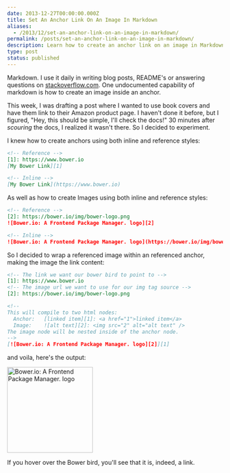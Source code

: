 ```yaml
---
date: 2013-12-27T00:00:00.000Z
title: Set An Anchor Link On An Image In Markdown
aliases:
  - /2013/12/set-an-anchor-link-on-an-image-in-markdown/
permalink: /posts/set-an-anchor-link-on-an-image-in-markdown/
description: Learn how to create an anchor link on an image in Markdown.
type: post
status: published
---
```



Markdown. I use it daily in writing blog posts, README's or answering questions on [stackoverflow.com](https://www.stackoverflow.com). One undocumented capability of markdown is how to create an image inside an anchor.

This week, I was drafting a post where I wanted to use book covers and have them link to their Amazon product page. I haven't done it before, but I figured, "Hey, this should be simple, I'll check the docs!" 30 minutes after <em>scouring</em> the docs, I realized it wasn't there. So I decided to experiment.

I knew how to create anchors using both inline and reference styles:

```md
<!-- Reference -->
[1]: https://www.bower.io
[My Bower Link][1]

<!-- Inline -->
[My Bower Link](https://www.bower.io)
```

As well as how to create Images using both inline and reference styles:

```md
<!-- Reference -->
[2]: https://bower.io/img/bower-logo.png
![Bower.io: A Frontend Package Manager. logo][2]

<!-- Inline -->
![Bower.io: A Frontend Package Manager. logo](https://bower.io/img/bower-logo.png)
```

 So I decided to wrap a referenced image within an referenced anchor, making the image the link content:

```md
<!-- The link we want our bower bird to point to -->
[1]: https://www.bower.io
<!-- The image url we want to use for our img tag source -->
[2]: https://bower.io/img/bower-logo.png

<!--
This will compile to two html nodes:
  Anchor:   [linked item][1]: <a href="1">linked item</a>
  Image:    ![alt text][2]: <img src="2" alt="alt text" />
The image node will be nested inside of the anchor node.
-->
[![Bower.io: A Frontend Package Manager. logo][2]][1]
```

and voila, here's the output:

[<img src="https://bower.io/img/bower-logo.png" alt="Bower.io: A Frontend Package Manager. logo" width="200" />](https://www.bower.io)

If you hover over the Bower bird, you'll see that it is, indeed, a link.
